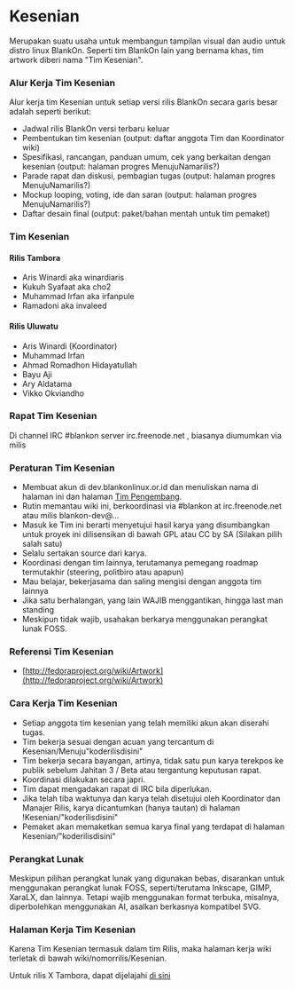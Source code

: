 # Kesenian

Merupakan suatu usaha untuk membangun tampilan visual dan audio untuk distro linux BlankOn. Seperti tim BlankOn lain yang bernama khas, tim artwork diberi nama "Tim Kesenian".

### Alur Kerja Tim Kesenian

Alur kerja tim Kesenian untuk setiap versi rilis BlankOn secara garis besar adalah seperti berikut:
- Jadwal rilis BlankOn versi terbaru keluar
- Pembentukan tim kesenian (output: daftar anggota Tim dan Koordinator wiki)
- Spesifikasi, rancangan, panduan umum, cek yang berkaitan dengan kesenian (output: halaman progres MenujuNamarilis?)
- Parade rapat dan diskusi, pembagian tugas (output: halaman progres MenujuNamarilis?)
- Mockup looping, voting, ide dan saran (output: halaman progres MenujuNamarilis?)
- Daftar desain final (output: paket/bahan mentah untuk tim pemaket) 

### Tim Kesenian

#### Rilis Tambora
- Aris Winardi aka winardiaris
- Kukuh Syafaat aka cho2
- Muhammad Irfan aka irfanpule
- Ramadoni aka invaleed 

#### Rilis Uluwatu
-    Aris Winardi (Koordinator)
-    Muhammad Irfan
-    Ahmad Romadhon Hidayatullah
-    Bayu Aji
-    Ary Aldatama
-    Vikko Okviandho
 
### Rapat Tim Kesenian

Di channel IRC #blankon server irc.freenode.net , biasanya diumumkan via milis 

### Peraturan Tim Kesenian
- Membuat akun di dev.blankonlinux.or.id dan menuliskan nama di halaman ini dan halaman [Tim Pengembang](https://github.com/BlankOn/Uluwatu/blob/master/TEAM.md).
- Rutin memantau wiki ini, berkoordinasi via #blankon at irc.freenode.net atau milis blankon-dev@…
- Masuk ke Tim ini berarti menyetujui hasil karya yang disumbangkan untuk proyek ini dilisensikan di bawah GPL atau CC by SA (Silakan pilih salah satu)
- Selalu sertakan source dari karya.
- Koordinasi dengan tim lainnya, terutamanya pemegang roadmap termutakhir (steering, politbiro atau apapun)
- Mau belajar, bekerjasama dan saling mengisi dengan anggota tim lainnya
- Jika satu berhalangan, yang lain WAJIB menggantikan, hingga last man standing
- Meskipun tidak wajib, usahakan berkarya menggunakan perangkat lunak FOSS. 

### Referensi Tim Kesenian
- [http://fedoraproject.org/wiki/Artwork](http://fedoraproject.org/wiki/Artwork) 

### Cara Kerja Tim Kesenian
- Setiap anggota tim kesenian yang telah memiliki akun akan diserahi tugas.
- Tim bekerja sesuai dengan acuan yang tercantum di Kesenian/Menuju"koderilisdisini"
- Tim bekerja secara bayangan, artinya, tidak satu pun karya terekpos ke publik sebelum Jahitan 3 / Beta atau tergantung keputusan rapat.
- Koordinasi dilakukan secara japri.
- Tim dapat mengadakan rapat di IRC bila diperlukan.
- Jika telah tiba waktunya dan karya telah disetujui oleh Koordinator dan Manajer Rilis, karya dicantumkan (hanya tautan) di halaman !Kesenian/"koderilisdisini"
- Pemaket akan memaketkan semua karya final yang terdapat di halaman Kesenian/"koderilisdisini" 

### Perangkat Lunak

Meskipun pilihan perangkat lunak yang digunakan bebas, disarankan untuk menggunakan perangkat lunak FOSS, seperti/terutama Inkscape, GIMP, XaraLX, dan lainnya. Tetapi wajib menggunakan format terbuka, misalnya, diperbolehkan menggunakan AI, asalkan berkasnya kompatibel SVG.

### Halaman Kerja Tim Kesenian

Karena Tim Kesenian termasuk dalam tim Rilis, maka halaman kerja wiki terletak di bawah wiki/nomorrilis/Kesenian.

Untuk rilis X Tambora, dapat dijelajahi [di sini](http://dev.blankonlinux.or.id/wiki/X/Kesenian)

